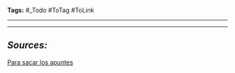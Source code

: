 **Tags:** #_Todo
#ToTag #ToLink 
- - -


- - - 
## ***Sources:***
[Para sacar los apuntes](https://devdojo.com/)